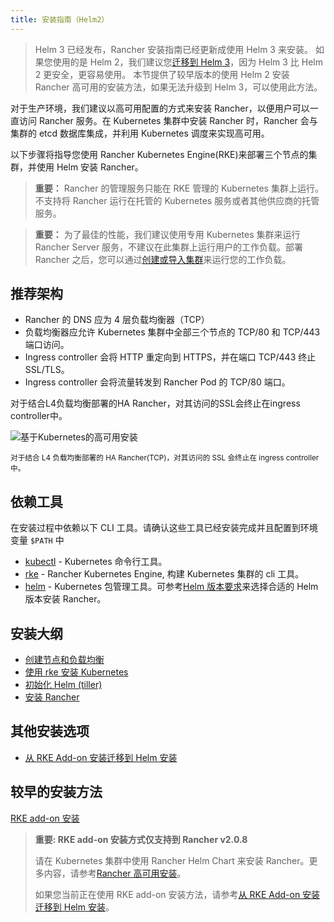 ```yaml
---
title: 安装指南（Helm2）
---
```


> Helm 3 已经发布，Rancher 安装指南已经更新成使用 Helm 3 来安装。
> 如果您使用的是 Helm 2，我们建议您[迁移到 Helm 3](https://helm.sh/blog/migrate-from-helm-v2-to-helm-v3/)，因为 Helm 3 比 Helm 2 更安全，更容易使用。
> 本节提供了较早版本的使用 Helm 2 安装 Rancher 高可用的安装方法，如果无法升级到 Helm 3，可以使用此方法。

对于生产环境，我们建议以高可用配置的方式来安装 Rancher，以便用户可以一直访问 Rancher 服务。在 Kubernetes 集群中安装 Rancher 时，Rancher 会与集群的 etcd 数据库集成，并利用 Kubernetes 调度来实现高可用。

以下步骤将指导您使用 Rancher Kubernetes Engine(RKE)来部署三个节点的集群，并使用 Helm 安装 Rancher。

> **重要：** Rancher 的管理服务只能在 RKE 管理的 Kubernetes 集群上运行。不支持将 Rancher 运行在托管的 Kubernetes 服务或者其他供应商的托管服务。

> **重要：** 为了最佳的性能，我们建议使用专用 Kubernetes 集群来运行 Rancher Server 服务，不建议在此集群上运行用户的工作负载。部署 Rancher 之后，您可以通过[创建或导入集群](/docs/cluster-provisioning/#cluster-creation-in-rancher)来运行您的工作负载。

## 推荐架构

- Rancher 的 DNS 应为 4 层负载均衡器（TCP）
- 负载均衡器应允许 Kubernetes 集群中全部三个节点的 TCP/80 和 TCP/443 端口访问。
- Ingress controller 会将 HTTP 重定向到 HTTPS，并在端口 TCP/443 终止 SSL/TLS。
- Ingress controller 会将流量转发到 Rancher Pod 的 TCP/80 端口。

<figcaption>对于结合L4负载均衡部署的HA Rancher，对其访问的SSL会终止在ingress controller中。</figcaption>

![基于Kubernetes的高可用安装](/img/rancher/ha/rancher2ha.svg)

<sup>对于结合 L4 负载均衡部署的 HA Rancher(TCP)，对其访问的 SSL 会终止在 ingress controller 中。</sup>

## 依赖工具

在安装过程中依赖以下 CLI 工具。请确认这些工具已经安装完成并且配置到环境变量 `$PATH` 中

- [kubectl](https://kubernetes.io/docs/tasks/tools/install-kubectl/#install-kubectl) - Kubernetes 命令行工具。
- [rke](https://rancher.com/docs/rke/latest/en/installation/) - Rancher Kubernetes Engine, 构建 Kubernetes 集群的 cli 工具。
- [helm](https://docs.helm.sh/using_helm/#installing-helm) - Kubernetes 包管理工具。可参考[Helm 版本要求](/docs/installation/options/helm-version/_index)来选择合适的 Helm 版本安装 Rancher。

## 安装大纲

- [创建节点和负载均衡](/docs/installation/options/helm2/create-nodes-lb/_index)
- [使用 rke 安装 Kubernetes](/docs/installation/options/helm2/kubernetes-rke/_index)
- [初始化 Helm (tiller)](/docs/installation/options/helm2/helm-init/_index)
- [安装 Rancher](/docs/installation/options/helm2/helm-rancher/_index)

## 其他安装选项

- [从 RKE Add-on 安装迁移到 Helm 安装](/docs/upgrades/upgrades/migrating-from-rke-add-on/_index)

## 较早的安装方法

[RKE add-on 安装](/docs/installation/options/helm2/rke-add-on/_index)

> **重要: RKE add-on 安装方式仅支持到 Rancher v2.0.8**
>
> 请在 Kubernetes 集群中使用 Rancher Helm Chart 来安装 Rancher。更多内容，请参考[Rancher 高可用安装](/docs/installation/options/helm2/_index)。
>
> 如果您当前正在使用 RKE add-on 安装方法，请参考[从 RKE Add-on 安装迁移到 Helm 安装](/docs/upgrades/upgrades/migrating-from-rke-add-on/_index)。
